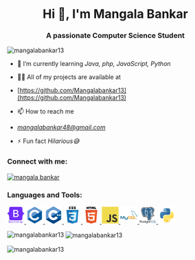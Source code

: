 <h1 align="center">Hi 👋, I'm Mangala Bankar</h1>
<h3 align="center">A passionate Computer Science Student</h3>

<p align="left"> <img src="https://komarev.com/ghpvc/?username=mangalabankar13&label=Profile%20views&color=0e75b6&style=flat" alt="mangalabankar13" /> </p>

- 🌱 I’m currently learning *Java, php, JavaScript, Python*

- 👨‍💻 All of my projects are available at
-  [https://github.com/Mangalabankar13](https://github.com/Mangalabankar13)

- 📫 How to reach me
-  *mangalabankar48@gmail.com*

- ⚡ Fun fact *Hilarious😅*

<h3 align="left">Connect with me:</h3>
<p align="left">
<a href="https://linkedin.com/in/mangala bankar" target="blank"><img align="center" src="https://raw.githubusercontent.com/rahuldkjain/github-profile-readme-generator/master/src/images/icons/Social/linked-in-alt.svg" alt="mangala bankar" height="30" width="40" /></a>
</p>

<h3 align="left">Languages and Tools:</h3>
<p align="left"> <a href="https://getbootstrap.com" target="_blank" rel="noreferrer"> <img src="https://raw.githubusercontent.com/devicons/devicon/master/icons/bootstrap/bootstrap-plain-wordmark.svg" alt="bootstrap" width="40" height="40"/> </a> <a href="https://www.cprogramming.com/" target="_blank" rel="noreferrer"> <img src="https://raw.githubusercontent.com/devicons/devicon/master/icons/c/c-original.svg" alt="c" width="40" height="40"/> </a> <a href="https://www.w3schools.com/cpp/" target="_blank" rel="noreferrer"> <img src="https://raw.githubusercontent.com/devicons/devicon/master/icons/cplusplus/cplusplus-original.svg" alt="cplusplus" width="40" height="40"/> </a> <a href="https://www.w3schools.com/css/" target="_blank" rel="noreferrer"> <img src="https://raw.githubusercontent.com/devicons/devicon/master/icons/css3/css3-original-wordmark.svg" alt="css3" width="40" height="40"/> </a> <a href="https://www.w3.org/html/" target="_blank" rel="noreferrer"> <img src="https://raw.githubusercontent.com/devicons/devicon/master/icons/html5/html5-original-wordmark.svg" alt="html5" width="40" height="40"/> </a> <a href="https://developer.mozilla.org/en-US/docs/Web/JavaScript" target="_blank" rel="noreferrer"> <img src="https://raw.githubusercontent.com/devicons/devicon/master/icons/javascript/javascript-original.svg" alt="javascript" width="40" height="40"/> </a> <a href="https://www.mysql.com/" target="_blank" rel="noreferrer"> <img src="https://raw.githubusercontent.com/devicons/devicon/master/icons/mysql/mysql-original-wordmark.svg" alt="mysql" width="40" height="40"/> </a> <a href="https://www.postgresql.org" target="_blank" rel="noreferrer"> <img src="https://raw.githubusercontent.com/devicons/devicon/master/icons/postgresql/postgresql-original-wordmark.svg" alt="postgresql" width="40" height="40"/> </a> <a href="https://www.python.org" target="_blank" rel="noreferrer"> <img src="https://raw.githubusercontent.com/devicons/devicon/master/icons/python/python-original.svg" alt="python" width="40" height="40"/> </a> </p>

<p><img align="left" src="https://github-readme-stats.vercel.app/api/top-langs?username=mangalabankar13&show_icons=true&locale=en&layout=compact" alt="mangalabankar13" /></p>

<p>&nbsp;<img align="center" src="https://github-readme-stats.vercel.app/api?username=mangalabankar13&show_icons=true&locale=en" alt="mangalabankar13" /></p>

<p><img align="center" src="https://github-readme-streak-stats.herokuapp.com/?user=mangalabankar13&" alt="mangalabankar13" /></p>
